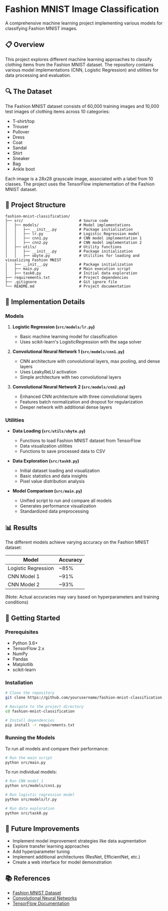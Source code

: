 # Fashion MNIST Image Classification

A comprehensive machine learning project implementing various models for classifying Fashion MNIST images.

## 📋 Overview

This project explores different machine learning approaches to classify clothing items from the Fashion MNIST dataset. The repository contains various model implementations (CNN, Logistic Regression) and utilities for data processing and evaluation.

## 🔍 The Dataset

The Fashion MNIST dataset consists of 60,000 training images and 10,000 test images of clothing items across 10 categories:
- T-shirt/top
- Trouser
- Pullover
- Dress
- Coat
- Sandal
- Shirt
- Sneaker
- Bag
- Ankle boot

Each image is a 28x28 grayscale image, associated with a label from 10 classes. The project uses the TensorFlow implementation of the Fashion MNIST dataset.

## 🚀 Project Structure

```
fashion-mnist-classification/
├── src/                         # Source code
│   ├── models/                  # Model implementations
│   │   ├── __init__.py          # Package initialization
│   │   ├── lr.py                # Logistic Regression model
│   │   ├── cnn1.py              # CNN model implementation 1
│   │   ├── cnn2.py              # CNN model implementation 2
│   ├── utils/                   # Utility functions
│   │   ├── __init__.py          # Package initialization
│   │   ├── ubyte.py             # Utilities for loading and visualizing Fashion MNIST
│   ├── __init__.py              # Package initialization
│   ├── main.py                  # Main execution script
│   ├── task0.py                 # Initial data exploration
├── requirements.txt             # Project dependencies
├── .gitignore                   # Git ignore file
└── README.md                    # Project documentation
```

## 🔧 Implementation Details

### Models

1. **Logistic Regression (`src/models/lr.py`)**
   - Basic machine learning model for classification
   - Uses scikit-learn's LogisticRegression with the saga solver

2. **Convolutional Neural Network 1 (`src/models/cnn1.py`)**
   - CNN architecture with convolutional layers, max pooling, and dense layers
   - Uses LeakyReLU activation
   - Simple architecture with two convolutional layers

3. **Convolutional Neural Network 2 (`src/models/cnn2.py`)**
   - Enhanced CNN architecture with three convolutional layers
   - Features batch normalization and dropout for regularization
   - Deeper network with additional dense layers

### Utilities

- **Data Loading (`src/utils/ubyte.py`)**
  - Functions to load Fashion MNIST dataset from TensorFlow
  - Data visualization utilities
  - Functions to save processed data to CSV

- **Data Exploration (`src/task0.py`)**
  - Initial dataset loading and visualization
  - Basic statistics and data insights
  - Pixel value distribution analysis

- **Model Comparison (`src/main.py`)**
  - Unified script to run and compare all models
  - Generates performance visualization
  - Standardized data preprocessing

## 📊 Results

The different models achieve varying accuracy on the Fashion MNIST dataset:

| Model | Accuracy |
|-------|----------|
| Logistic Regression | ~85% |
| CNN Model 1 | ~91% |
| CNN Model 2 | ~93% |

(Note: Actual accuracies may vary based on hyperparameters and training conditions)

## 🚀 Getting Started

### Prerequisites

- Python 3.6+
- TensorFlow 2.x
- NumPy
- Pandas
- Matplotlib
- scikit-learn

### Installation

```bash
# Clone the repository
git clone https://github.com/yourusername/fashion-mnist-classification.git

# Navigate to the project directory
cd fashion-mnist-classification

# Install dependencies
pip install -r requirements.txt
```

### Running the Models

To run all models and compare their performance:

```bash
# Run the main script
python src/main.py
```

To run individual models:

```bash
# Run CNN model 1
python src/models/cnn1.py

# Run logistic regression model
python src/models/lr.py

# Run data exploration
python src/task0.py
```

## 📝 Future Improvements

- Implement model improvement strategies like data augmentation
- Explore transfer learning approaches
- Add hyperparameter tuning
- Implement additional architectures (ResNet, EfficientNet, etc.)
- Create a web interface for model demonstration

## 📚 References

- [Fashion MNIST Dataset](https://github.com/zalandoresearch/fashion-mnist)
- [Convolutional Neural Networks](https://www.tensorflow.org/tutorials/images/cnn)
- [TensorFlow Documentation](https://www.tensorflow.org/api_docs) 